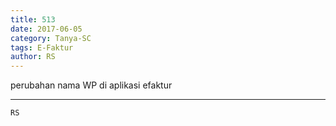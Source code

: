 ```yaml
---
title: 513
date: 2017-06-05
category: Tanya-SC
tags: E-Faktur
author: RS
---
```


perubahan nama WP di aplikasi efaktur

---



`RS`
